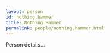 ```yaml
---
layout: person
id: nothing.hammer
title: Nothing Hammer
permalink: people/nothing.hammer.html
---
```


Person details...